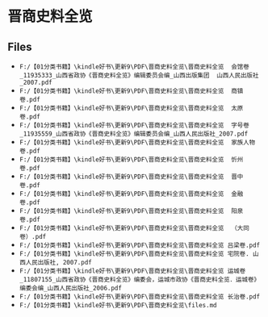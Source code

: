 # 晋商史料全览

## Files

- `F:/【01分类书籍】\kindle好书\更新9\PDF\晋商史料全览\晋商史料全览  会馆卷_11935333_山西省政协《晋商史料全览》编辑委员会编_山西出版集团  山西人民出版社_2007.pdf`
- `F:/【01分类书籍】\kindle好书\更新9\PDF\晋商史料全览\晋商史料全览  商镇卷.pdf`
- `F:/【01分类书籍】\kindle好书\更新9\PDF\晋商史料全览\晋商史料全览  太原卷.pdf`
- `F:/【01分类书籍】\kindle好书\更新9\PDF\晋商史料全览\晋商史料全览  字号卷_11935559_山西省政协《晋商史料全览》编辑委员会编_山西人民出版社_2007.pdf`
- `F:/【01分类书籍】\kindle好书\更新9\PDF\晋商史料全览\晋商史料全览  家族人物卷.pdf`
- `F:/【01分类书籍】\kindle好书\更新9\PDF\晋商史料全览\晋商史料全览  忻州卷.pdf`
- `F:/【01分类书籍】\kindle好书\更新9\PDF\晋商史料全览\晋商史料全览  晋中卷.pdf`
- `F:/【01分类书籍】\kindle好书\更新9\PDF\晋商史料全览\晋商史料全览  金融卷.pdf`
- `F:/【01分类书籍】\kindle好书\更新9\PDF\晋商史料全览\晋商史料全览  阳泉卷.pdf`
- `F:/【01分类书籍】\kindle好书\更新9\PDF\晋商史料全览\晋商史料全览  （大同卷）.pdf`
- `F:/【01分类书籍】\kindle好书\更新9\PDF\晋商史料全览\晋商史料全览 吕梁卷.pdf`
- `F:/【01分类书籍】\kindle好书\更新9\PDF\晋商史料全览\晋商史料全览 宅院卷. 山西人民出版社, 2007.pdf`
- `F:/【01分类书籍】\kindle好书\更新9\PDF\晋商史料全览\晋商史料全览 运城卷_11807155_山西省政协《晋商史料全览》编委会，运城市政协《晋商史料全览．运城卷》编委会编_山西人民出版社_2006.pdf`
- `F:/【01分类书籍】\kindle好书\更新9\PDF\晋商史料全览\晋商史料全览 长治卷.pdf`
- `F:/【01分类书籍】\kindle好书\更新9\PDF\晋商史料全览\files.md`
